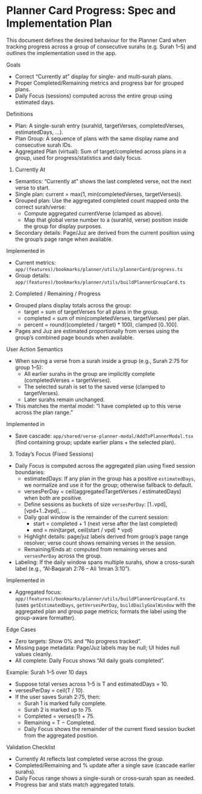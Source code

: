 # Planner Card Progress: Spec and Implementation Plan

This document defines the desired behaviour for the Planner Card when tracking progress across a group of consecutive surahs (e.g. Surah 1–5) and outlines the implementation used in the app.

Goals

- Correct “Currently at” display for single- and multi‑surah plans.
- Proper Completed/Remaining metrics and progress bar for grouped plans.
- Daily Focus (sessions) computed across the entire group using estimated days.

Definitions

- Plan: A single-surah entry (surahId, targetVerses, completedVerses, estimatedDays, …).
- Plan Group: A sequence of plans with the same display name and consecutive surah IDs.
- Aggregated Plan (virtual): Sum of target/completed across plans in a group, used for progress/statistics and daily focus.

1) Currently At

- Semantics: “Currently at” shows the last completed verse, not the next verse to start.
- Single plan: current = max(1, min(completedVerses, targetVerses)).
- Grouped plan: Use the aggregated completed count mapped onto the correct surah/verse:
  - Compute aggregated currentVerse (clamped as above).
  - Map that global verse number to a (surahId, verse) position inside the group for display purposes.
- Secondary details: Page/Juz are derived from the current position using the group’s page range when available.

Implemented in

- Current metrics: `app/(features)/bookmarks/planner/utils/plannerCard/progress.ts`
- Group details: `app/(features)/bookmarks/planner/utils/buildPlannerGroupCard.ts`

2) Completed / Remaining / Progress

- Grouped plans display totals across the group:
  - target = sum of targetVerses for all plans in the group.
  - completed = sum of min(completedVerses, targetVerses) per plan.
  - percent = round((completed / target) * 100), clamped [0..100].
- Pages and Juz are estimated proportionally from verses using the group’s combined page bounds when available.

User Action Semantics

- When saving a verse from a surah inside a group (e.g., Surah 2:75 for group 1–5):
  - All earlier surahs in the group are implicitly complete (completedVerses = targetVerses).
  - The selected surah is set to the saved verse (clamped to targetVerses).
  - Later surahs remain unchanged.
- This matches the mental model: “I have completed up to this verse across the plan range.”

Implemented in

- Save cascade: `app/shared/verse-planner-modal/AddToPlannerModal.tsx` (find containing group; update earlier plans + the selected plan).

3) Today’s Focus (Fixed Sessions)

- Daily Focus is computed across the aggregated plan using fixed session boundaries:
  - estimatedDays: If any plan in the group has a positive `estimatedDays`, we normalize and use it for the group; otherwise fallback to default.
  - versesPerDay = ceil(aggregatedTargetVerses / estimatedDays) when both are positive.
  - Define sessions as buckets of size `versesPerDay`: [1..vpd], [vpd+1..2vpd], …
  - Daily goal window is the remainder of the current session:
    - start = completed + 1 (next verse after the last completed)
    - end = min(target, ceil(start / vpd) * vpd)
  - Highlight details: page/juz labels derived from group’s page range resolver; verse count shows remaining verses in the session.
  - Remaining/Ends at: computed from remaining verses and `versesPerDay` across the group.
- Labeling: If the daily window spans multiple surahs, show a cross-surah label (e.g., “Al‑Baqarah 2:76 – Ali ‘Imran 3:10”).

Implemented in

- Aggregated focus: `app/(features)/bookmarks/planner/utils/buildPlannerGroupCard.ts` (uses `getEstimatedDays`, `getVersesPerDay`, `buildDailyGoalWindow` with the aggregated plan and group page metrics; formats the label using the group-aware formatter).

Edge Cases

- Zero targets: Show 0% and “No progress tracked”.
- Missing page metadata: Page/Juz labels may be null; UI hides null values cleanly.
- All complete: Daily Focus shows “All daily goals completed”.

Example: Surah 1–5 over 10 days

- Suppose total verses across 1–5 is T and estimatedDays = 10.
- versesPerDay = ceil(T / 10).
- If the user saves Surah 2:75, then:
  - Surah 1 is marked fully complete.
  - Surah 2 is marked up to 75.
  - Completed = verses(1) + 75.
  - Remaining = T − Completed.
  - Daily Focus shows the remainder of the current fixed session bucket from the aggregated position.

Validation Checklist

- Currently At reflects last completed verse across the group.
- Completed/Remaining and % update after a single save (cascade earlier surahs).
- Daily Focus range shows a single-surah or cross‑surah span as needed.
- Progress bar and stats match aggregated totals.
